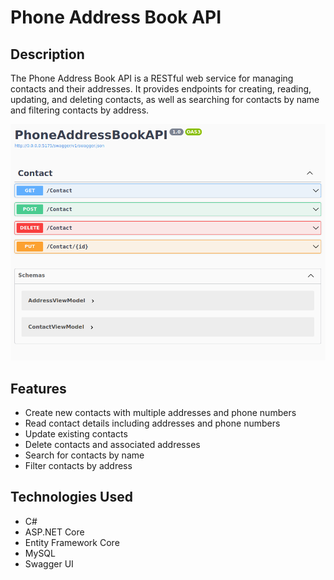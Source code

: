 # Phone Address Book API

## Description

The Phone Address Book API is a RESTful web service for managing contacts and their addresses. It provides endpoints for creating, reading, updating, and deleting contacts, as well as searching for contacts by name and filtering contacts by address.

![Phone Address Book API Logo](img/ShowCase.png)

## Features

- Create new contacts with multiple addresses and phone numbers
- Read contact details including addresses and phone numbers
- Update existing contacts
- Delete contacts and associated addresses
- Search for contacts by name
- Filter contacts by address

## Technologies Used

- C#
- ASP.NET Core
- Entity Framework Core
- MySQL
- Swagger UI

